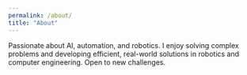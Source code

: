 ```yaml
---
permalink: /about/
title: "About"
---
```


Passionate about AI, automation, and robotics. I enjoy solving complex problems and developing efficient, real-world solutions in robotics and computer engineering. Open to new challenges.